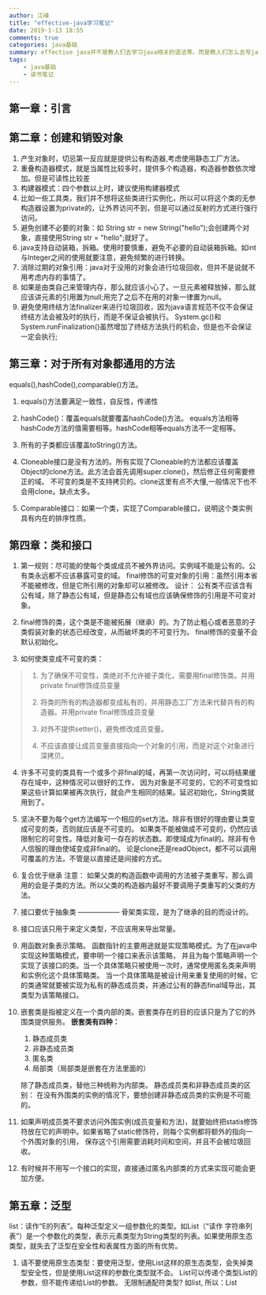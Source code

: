 ```yaml
---
author: 江峰
title: "effective-java学习笔记"
date: 2019-1-13 18:55
comments: true
categories: java基础
summary: effective java并不是教人们去学习java相关的语法等。而是教人们怎么去写java代码，怎么使代码变得更加优雅、简洁，本书强烈推荐大家看一看。
tags: 
	- java基础
	- 读书笔记
---
```


## 第一章：引言

## 第二章：创建和销毁对象

1. 产生对象时，切忌第一反应就是提供公有构造器,考虑使用静态工厂方法。
2. 重叠构造器模式，就是当属性比较多时，提供多个构造器，构造器参数依次增加。但是可读性比较差
3. 构建器模式：四个参数以上时，建议使用构建器模式
4. 比如一些工具类，我们并不想将这些类进行实例化，所以可以将这个类的无参构造器设置为private的，让外界访问不到，但是可以通过反射的方式进行强行访问。
5. 避免创建不必要的对象：如 String str = new String("hello");会创建两个对象，直接使用String str = "hello";就好了。 
6. java支持自动装箱，拆箱。使用时要慎重，避免不必要的自动装箱拆箱。如int与Integer之间的使用就要注意，避免频繁的进行转换。
7. 消除过期的对象引用：java对于没用的对象会进行垃圾回收，但并不是说就不用考虑内存的事情了。
8. 如果是由类自己来管理内存，那么就应该小心了。一旦元素被释放掉，那么就应该讲元素的引用置为null;用完了之后不在用的对象一律置为null。
9. 避免使用终结方法finalizer来进行垃圾回收，因为java语言规范不仅不会保证终结方法会被及时的执行，而是不保证会被执行。
   System.gc()和System.runFinalization()虽然增加了终结方法执行的机会，但是也不会保证一定会执行;

## 第三章：对于所有对象都通用的方法

equals(),hashCode(),comparable()方法。

1. equals()方法要满足一致性，自反性，传递性

2. hashCode()：覆盖equals就要覆盖hashCode()方法。
   equals方法相等hashCode方法的值需要相等。hashCode相等equals方法不一定相等。

3. 所有的子类都应该覆盖toString()方法。

4. Cloneable接口是没有方法的。所有实现了Cloneable的方法都应该覆盖Object的clone方法。此方法会首先调用super.clone()，然后修正任何需要修正的域。
   不可变的类是不支持拷贝的。clone这里有点不大懂,一般情况下也不会用clone。缺点太多。

5. Comparable接口：如果一个类，实现了Comparable接口，说明这个类实例具有内在的排序性质。

## 第四章：类和接口

1. 第一规则：尽可能的使每个类或成员不被外界访问。实例域不能是公有的。公有类永远都不应该暴露可变的域。
   final修饰的可变对象的引用：虽然引用本省不能被修改，但是它所引用的对象却可以被修改。
   设计： 公有类不应该含有公有域，除了静态公有域，但是静态公有域也应该确保修饰的引用是不可变对象。

2. final修饰的类，这个类是不能被拓展（继承）的。为了防止粗心或者恶意的子类假装对象的状态已经改变，从而破坏类的不可变行为。
   final修饰的变量不会默认初始化。
3. 如何使类变成不可变的类：

> 1. 为了确保不可变性，类绝对不允许被子类化，需要用final修饰类。并用private final修饰成员变量
>
> 2. 将类的所有的构造器都变成私有的，并用静态工厂方法来代替共有的构造器。并用private final修饰成员变量
>
> 3. 对外不提供setter()，避免修改成员变量。
>
> 4. 不应该直接让成员变量直接指向一个对象的引用，而是对这个对象进行深拷贝。



4. 许多不可变的类具有一个或多个非final的域，再第一次访问时，可以将结果缓存在域中，这种情况可以很好的工作，
     因为对象是不可变的，它的不可变性如果这些计算如果被再次执行，就会产生相同的结果。延迟初始化，String类就用到了。

5. 坚决不要为每个get方法编写一个相应的set方法。除非有很好的理由要让类变成可变的类，否则就应该是不可变的。
   如果类不能被做成不可变的，仍然应该限制它的可变性。降低对象可一存在的状态数。即使域成为final的。除非有令人信服的理由使域变成非final的。
   论是clone还是readObject，都不可以调用可覆盖的方法，不管是以直接还是间接的方式。

6. 复合优于继承
   注意： 如果父类的构造函数中调用的方法被子类重写，那么调用的会是子类的方法。所以父类的构造器内最好不要调用子类重写的父类的方法。

7. 接口要优于抽象类 —————— 骨架类实现，是为了继承的目的而设计的。

8. 接口应该只用于来定义类型，不应该用来导出常量。

9. 用函数对象表示策略。
   函数指针的主要用途就是实现策略模式。为了在java中实现这种策略模式，要申明一个接口来表示该策略，
   并且为每个策略声明一个实现了该接口的类。当一个具体策略只被使用一次时，通常使用匿名类来声明和实例化这个具体策略类。
   当一个具体策略是被设计用来重复使用的时候，它的类通常就要被实现为私有的静态成员类，并通过公有的静态final域导出，其类型为该策略接口。

10. 嵌套类是指被定义在一个类内部的类。嵌套类存在的目的应该只是为了它的外围类提供服务。
    **嵌套类有四种：**

    1. 静态成员类
    2. 非静态成员类
    3. 匿名类
    4. 局部类（局部类是嵌套在方法里面的）

    除了静态成员类，替他三种统称为内部类。
    静态成员类和非静态成员类的区别：
    在没有外围类的实例的情况下，要想创建非静态成员类的实例是不可能的。

11. 如果声明成员类不要求访问外围实例(成员变量和方法)，就要始终把statis修饰符放在它的声明中。如果省略了static修饰符，则每个实例都将额外的指向一个外围对象的引用，
    保存这个引用需要消耗时间和空间，并且不会被垃圾回收。

12. 有时候并不用写一个接口的实现，直接通过匿名内部类的方式来实现可能会更加方便。

## 第五章：泛型

list<E>：读作“E的列表”。每种泛型定义一组参数化的类型。如List<String>（“读作 字符串列表”）是一个参数化的类型，表示元素类型为String类型的列表。如果使用原生态类型，就失去了泛型在安全性和表属性方面的所有优势。

1. 请不要使用原生态类型：要使用泛型，使用List这样的原生态类型，会失掉类型安全性，但是使用List<Object>这样的参数化类型就不会。
   List<String>可以传递个类型List的参数，但不能传递给List<Object>的参数。
   无限制通配符类型? 如list<?>,
   所以：List<Object>是个参数化类型，表示可以包含任何对象类型的一个集合。
   List<?>则是一个通配符类型，表示只能包含某种未知对象类型的一个集合。而List是原生类型，不建议使用。
2. 消除非受检警告：要坚持住，要尽可能的消除每一个非受检警告。@SuppressWarnning注解：应该在尽可能小的范围内使用该注解，永远不要在整个类上使用该注解，
   非受检警告很重要，要尽可能想办法消除，如果实在消除不了，就使用@SuppressWarnning注解，同时把禁止该警告的原因写下来。
   每当使用SuppressWarnning("unchecked")注解时，都要添加一条注释，说明为什么这么做是安全的。

3. 列表优于数组:
   数组和泛型区别:
   1. 数组是协变的，意思是：如果Sub是Super的子类型，那么Sub[]也是Super[]的子类型，泛型是不可协变的。意思是：如果Type1是Type的子类型，
      但List<Type1>不是List<Type2>的子类型。
   2. 数组是具体化的，因此数组会在运行时才知道并检查他们的类型元素约束；
      而泛型是通过擦除来实现的，泛型只是在编译时强化他们的类型信息，并在运行时擦除他们的类型信息，
      擦除就是使泛型可以与没有使用泛型的代码任意进行互用。

4. 泛型是通过擦除实现的，List<Integer>运行时实例的运行类型只是List,List<String>[]运行时实例的运行类型只是List[], 
   擦除就是使泛型可以与没有使用泛型的代码随意进行互用。

5. 泛型没看完，还有三条没看。

## 第六章：枚举和注解

1. 枚举和注解没看，等第三版的出了在补上。

## 第七章：方法

1. 检验参数的有效性
   - 在方法执行它的任务之前，考虑参数有哪些限制，把这些限制写到文档中。并在方法的开头处检查他们的参数。养成习惯。
   - 对于非公有的方法，应该使用断言来检查他们的参数。

2. 必要时进行保护性拷贝：保护性拷贝是在检查参数的有效性之前进行的，并且有效性检查是针对拷贝之后的对象。而不是针对原始的对象。
   注意：保护性拷贝是在检查参数的有效性之前进行的，并且有效性检查是针对拷贝之后的对象，而不是针对原始的对象。

3. 对于参数类型，要优先使用接口而不是类。即方法参数用接口。

4. 慎用重载方法： 要调用哪个重载方法是在编译时做出决定的。对于重载方法的选择是静态的，而对于被覆盖的方法的选择是动态的。        
   重写是机制，重载是例外。

5. 慎用可变参数：可变参数可支持零到多个参数。对可变参数进行重载时要在可变参数的方法内加一个单独的参数以防出现方法一样的情况。

6. 返回类型为数组和集合的方法没理由返回null，而不是返回一个零长度的数组或集合。
   也就是说长度为零时返回零长度的数组或集合，为null时返回null。

7. 为所有导出的API元素编写文档注释。注释应该是写这个API文档做了什么，而不是为什么这么做。还有前提条件和后置条件也应该写出来。
   为了正确的编写API文档，必须在每个被导出的类，接口，构造器，属性，方法声明之前增加一个文档注释。
   不写注释是一种残忍。

## 第八章：通用程序设计

1. 将局部变量的作用域最小化：要是局部变量的作用域最小化，最有力的方法就是在第一次使用它的地方声明。几乎所有的局部变量都需要初始化。
   也可以通过使方法小而集中使局部变量的作用于最小化，也就是说一个方法不宜过于臃肿，将方法拆分。

2. 了解和使用类库：当你编写一个常见的方法时，可以查一下类库。或许类库中一种有了。类库中的性能会比自己写的好一些。
3. 基本类型优先于包装基本类型。
4. 当心字符串连接的性能：使用StringBuilder来代替String。
   不要使用字符串连接操作符来合并多个字符串，除非性能无关紧要。
5. 通过接口引用对象：如果有合适的接口类型存在，那么对于参数，返回值，变量和域来说，就都应该使用接口类型进行声明。
6. 谨慎的进行优化：要努力编写好的程序而不是快的程序。

## 第九章：异常

1. 只针对异常的情况下才使用异常。
2. 受检异常是exception类的子类但不能是runtimeexception类的子类。如果是runtimeexception或者error的子类那就是非受检的，这种异常在方法内抛出不需要在签名处throws。
    受检的异常：受检异常程序员是可以客官处理的。如文件不存在。
    运行时异常：是一种bug。如数组下标越界。
    错误：不受程序员控制。一般是系统出错。
3. 努力使失败保持原子性，一般而言，失败的方法调用应该使对象保持在被调用之前的状态。
4. 不要忽略异常：不要使用空的catch快。至少，catch快也应该包含一条说明，解释为什么可以忽略这个异常。

## 第十章：并发

1. 同步访问共享的可变数据：关键字synchronized可以保证在同一时刻，只有一个线程执行同一个方法，或者一个代码块。
   1. Long 或 double 不是原子操作。

   2. 为了在线程之间进行可靠的通信，也为了互斥访问，同步是必要的。归咎于java的内存模型。

   3. 简而言之，当多个线程共享可变数据的时候，每个读或者写数据的线程都必须执行同步。

   4. 如果线程之间只需要通信，而不需要互斥，那么可以考虑使用volatile。

      volatile关键字不执行互斥访问，但它可以保证任何一个线程在读取的该域的时候都可以看到刚刚被写入的值。

   5. 增量操作符（++，--）不是原子的，它执行两部操作：一是读取值，二是写入值。   

   6. 当多个线程共享可变数据的时候，每个读或者写数据的线程都必须进行同步。如果没有同步，就无法保证一个线程所作的修改可以被另一个线程获知。


2. 并发没看完，打算直接看java并发编程的书。

## 第十一章：序列化

1. 没看完，用到的时候再看吧，或者等第三版出了再看。


​    
